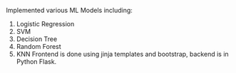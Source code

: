 Implemented various ML Models including:
1) Logistic Regression
2) SVM
3) Decision Tree
4) Random Forest
5) KNN
   Frontend is done using jinja templates and bootstrap, backend is in Python Flask.
